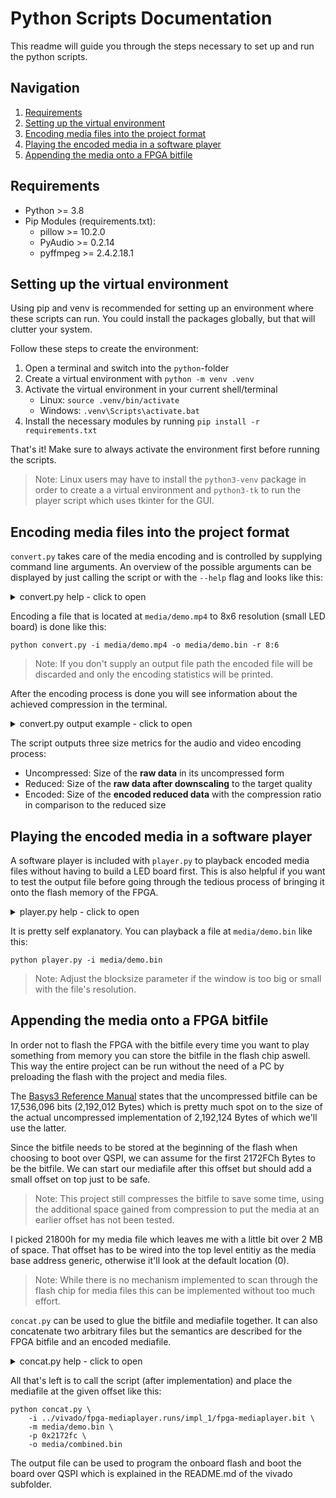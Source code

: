 # Python Scripts Documentation

This readme will guide you through the steps necessary to set up and run the python scripts.


## Navigation
1. [Requirements](#requirements)
2. [Setting up the virtual environment](#setting-up-the-virtual-environment)
3. [Encoding media files into the project format](#encoding-media-files-into-the-project-format)
4. [Playing the encoded media in a software player](#playing-the-encoded-media-in-a-software-player)
5. [Appending the media onto a FPGA bitfile](#appending-the-media-onto-a-fpga-bitfile)


## Requirements

- Python >= 3.8
- Pip Modules (requirements.txt):
  - pillow >= 10.2.0
  - PyAudio >= 0.2.14
  - pyffmpeg >= 2.4.2.18.1


## Setting up the virtual environment

Using pip and venv is recommended for setting up an environment where these scripts can run.
You could install the packages globally, but that will clutter your system.

Follow these steps to create the environment:

1. Open a terminal and switch into the `python`-folder
2. Create a virtual environment with `python -m venv .venv`
3. Activate the virtual environment in your current shell/terminal
   - Linux: `source .venv/bin/activate`
   - Windows: `.venv\Scripts\activate.bat`
4. Install the necessary modules by running `pip install -r requirements.txt`

That's it! Make sure to always activate the environment first before running the scripts.

> Note: Linux users may have to install the `python3-venv` package in order to create a
> a virtual environment and `python3-tk` to run the player script which uses tkinter for the GUI.


## Encoding media files into the project format

`convert.py` takes care of the media encoding and is controlled by supplying command line arguments.
An overview of the possible arguments can be displayed by just calling the script or
with the `--help` flag and looks like this:

<details>
<summary>convert.py help - click to open</summary>

```
usage: convert [-h] -i INPUT [-o OUTPUT] [-r RESOLUTION]

Encodes a given media file to the project's media format.

The file is pre-processed by ffmpeg and as such all
audio and video formats supported by ffmpeg are usable.

Output quality will be fixed:
  Video: 32:24 (default) at 24 fps
  Audio: 1 channel with 4 bit per Sample at 44.100 Hz

options:
  -h, --help            show this help message and exit
  -i INPUT, --input INPUT
                        Input media file
                        If a WAVE file is passed (.wav) then the video will be left out.
  -o OUTPUT, --output OUTPUT
                        Output encoded file
  -r RESOLUTION, --resolution RESOLUTION
                        Target resolution in w:h.
                        (default: 32:24)
```

</details>

Encoding a file that is located at `media/demo.mp4` to 8x6 resolution (small LED board) is done like this:<br>
```console
python convert.py -i media/demo.mp4 -o media/demo.bin -r 8:6
```

> Note: If you don't supply an output file path the encoded file will be discarded
> and only the encoding statistics will be printed.

After the encoding process is done you will see information about the achieved compression in the terminal.

<details>
<summary>convert.py output example - click to open</summary>

```
=================== File Information ===================
Input:              media/video.mp4
Size:               19126 K
Output:             media/video.bin
Resolution:         32:24
========================================================

================== FFmpeg Processing ===================
Pre-processing input file...done!

Audio stream detected.
Video stream detected.
========================================================

=================== Audio Processing ===================
Reading audio file...done!
Encoding audio...done!

Uncompressed Size:  37748 K
Reduced Size:       4718 K
Encoded Size:       2467 K (52.29%)
========================================================

=================== Video Processing ===================
Reading video frames...done!
Encoding video...done!

Uncompressed Size:  11835 K
Reduced Size:       1972 K
Encoded Size:       760 K (38.54%)
========================================================

======================= Summary ========================
Writing output file...done!

Uncompressed Size:  49583 K
Reduced Size:       6691 K
Encoded Size:       3227 K (48.24%)
========================================================
```

</details>

The script outputs three size metrics for the audio and video encoding process:
- Uncompressed: Size of the **raw data** in its uncompressed form
- Reduced: Size of the **raw data after downscaling** to the target quality
- Encoded: Size of the **encoded reduced data** with the compression ratio in comparison to the reduced size


## Playing the encoded media in a software player

A software player is included with `player.py` to playback encoded media files without having
to build a LED board first. This is also helpful if you want to test the output file before
going through the tedious process of bringing it onto the flash memory of the FPGA.

<details>
<summary>player.py help - click to open</summary>

```
usage: player [-h] -i INPUT [-b BLOCKSIZE]

Plays a file that was encoded in the project's media format.

Press [Space] to pause and [m] to mute.

options:
  -h, --help            show this help message and exit
  -i INPUT, --input INPUT
                        Input media file
  -b BLOCKSIZE, --blocksize BLOCKSIZE
                        Scales a pixel by this amount for a bigger preview window.
                        (default: 32)
```

</details>

It is pretty self explanatory. You can playback a file at `media/demo.bin` like this:
```console
python player.py -i media/demo.bin
```

> Note: Adjust the blocksize parameter if the window is too big or small with the file's resolution.


## Appending the media onto a FPGA bitfile

In order not to flash the FPGA with the bitfile every time you want to play something from memory
you can store the bitfile in the flash chip aswell. This way the entire project can be run
without the need of a PC by preloading the flash with the project and media files.

The <a href="https://digilent.com/reference/programmable-logic/basys-3/reference-manual#fpga_configurations">Basys3 Reference Manual</a>
states that the uncompressed bitfile can be 17,536,096 bits (2,192,012 Bytes) which is pretty much spot on
to the size of the actual uncompressed implementation of 2,192,124 Bytes of which we'll use the latter.

Since the bitfile needs to be stored at the beginning of the flash when choosing to boot over QSPI, we can assume
for the first 2172FCh Bytes to be the bitfile. We can start our mediafile after this offset but should add a small offset
on top just to be safe.

> Note: This project still compresses the bitfile to save some time, using the additional space gained from compression
> to put the media at an earlier offset has not been tested.

I picked 21800h for my media file which leaves me with a little bit over 2 MB of space. That offset has to be wired
into the top level entitiy as the media base address generic, otherwise it'll look at the default location (0).

> Note: While there is no mechanism implemented to scan through the flash chip for media files
> this can be implemented without too much effort.

`concat.py` can be used to glue the bitfile and mediafile together. It can also concatenate two arbitrary files
but the semantics are described for the FPGA bitfile and an encoded mediafile.

<details>
<summary>concat.py help - click to open</summary>

```
usage: concat [-h] -i INPUT -m MEDIAFILE [-p POSITION] -o OUTPUT

Concatenates two binary files together with an offset.

options:
  -h, --help            show this help message and exit
  -i INPUT, --input INPUT
                        Input fpga bitfile (or already concatenated binfile)
  -m MEDIAFILE, --mediafile MEDIAFILE
                        Mediafile to append after the bitfile or at a specific index.
  -p POSITION, --position POSITION
                        Place the mediafile at this byte position (decimal or hex).
                        Existing data will not be overwritten.
                        (default: append after input file)
  -o OUTPUT, --output OUTPUT
                        Output binfile that contains both files.
```

</details>

All that's left is to call the script (after implementation) and place the mediafile at the given offset like this:
```console
python concat.py \
    -i ../vivado/fpga-mediaplayer.runs/impl_1/fpga-mediaplayer.bit \
    -m media/demo.bin \
    -p 0x2172fc \
    -o media/combined.bin
```

The output file can be used to program the onboard flash and boot the board over QSPI which is explained
in the README.md of the vivado subfolder.
